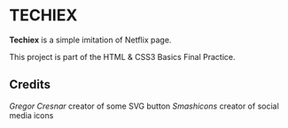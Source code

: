 # TECHIEX
**Techiex** is a simple imitation of Netflix page.

This project is part of the HTML & CSS3 Basics Final Practice.


## Credits

*Gregor Cresnar* creator of some SVG button
*Smashicons* creator of social media icons

